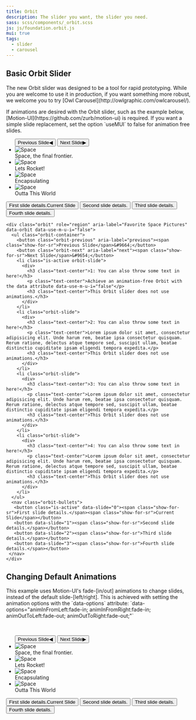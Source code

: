 ```yaml
---
title: Orbit
description: The slider you want, the slider you need.
sass: scss/components/_orbit.scss
js: js/foundation.orbit.js
mui: true
tags:
  - slider
  - carousel
---
```


## Basic Orbit Slider
<div class="callout"><p>
  The new Orbit slider was designed to be a tool for rapid prototyping. While you are welcome to use it in production, if you want something more robust, we welcome you to try [Owl Carousel](http://owlgraphic.com/owlcarousel/).
</p>
<div class="callout alert">
  <p>
    If animations are desired with the Orbit slider, such as the example below, [Motion-UI](https://github.com/zurb/motion-ui) is required. If you want a simple slide replacement, set the option `useMUI` to false for animation free slides.
  </p>
</div>
</div>

<div class="orbit" role="region" aria-label="Favorite Space Pictures" data-orbit>
  <ul class="orbit-container">
    <button class="orbit-previous" aria-label="previous"><span class="show-for-sr">Previous Slide</span>&#9664;&#xFE0E;</button>
    <button class="orbit-next" aria-label="next"><span class="show-for-sr">Next Slide</span>&#9654;&#xFE0E;</button>
    <li class="is-active orbit-slide">
      <img class="orbit-image" src="assets/img/orbit/01.jpg" alt="Space">
      <figcaption class="orbit-caption">Space, the final frontier.</figcaption>
    </li>
    <li class="orbit-slide">
      <img class="orbit-image" src="assets/img/orbit/02.jpg" alt="Space">
      <figcaption class="orbit-caption">Lets Rocket!</figcaption>
    </li>
    <li class="orbit-slide">
      <img class="orbit-image" src="assets/img/orbit/03.jpg" alt="Space">
      <figcaption class="orbit-caption">Encapsulating</figcaption>
    </li>
    <li class="orbit-slide">
      <img class="orbit-image" src="assets/img/orbit/04.jpg" alt="Space">
      <figcaption class="orbit-caption">Outta This World</figcaption>
    </li>
  </ul>
  <nav class="orbit-bullets">
   <button class="is-active" data-slide="0"><span class="show-for-sr">First slide details.</span><span class="show-for-sr">Current Slide</span></button>
   <button data-slide="1"><span class="show-for-sr">Second slide details.</span></button>
   <button data-slide="2"><span class="show-for-sr">Third slide details.</span></button>
   <button data-slide="3"><span class="show-for-sr">Fourth slide details.</span></button>
 </nav>
</div>

```html_example
<div class="orbit" role="region" aria-label="Favorite Space Pictures" data-orbit data-use-m-u-i="false">
  <ul class="orbit-container">
    <button class="orbit-previous" aria-label="previous"><span class="show-for-sr">Previous Slide</span>&#9664;</button>
    <button class="orbit-next" aria-label="next"><span class="show-for-sr">Next Slide</span>&#9654;</button>
    <li class="is-active orbit-slide">
      <div>
        <h3 class="text-center">1: You can also throw some text in here!</h3>
        <p class="text-center">Achieve an animation-free Orbit with the data attribute data-use-m-u-i="false"</p>
        <h3 class="text-center">This Orbit slider does not use animations.</h3>
      </div>
    </li>
    <li class="orbit-slide">
      <div>
        <h3 class="text-center">2: You can also throw some text in here!</h3>
        <p class="text-center">Lorem ipsum dolor sit amet, consectetur adipisicing elit. Unde harum rem, beatae ipsa consectetur quisquam. Rerum ratione, delectus atque tempore sed, suscipit ullam, beatae distinctio cupiditate ipsam eligendi tempora expedita.</p>
        <h3 class="text-center">This Orbit slider does not use animations.</h3>
      </div>
    </li>
    <li class="orbit-slide">
      <div>
        <h3 class="text-center">3: You can also throw some text in here!</h3>
        <p class="text-center">Lorem ipsum dolor sit amet, consectetur adipisicing elit. Unde harum rem, beatae ipsa consectetur quisquam. Rerum ratione, delectus atque tempore sed, suscipit ullam, beatae distinctio cupiditate ipsam eligendi tempora expedita.</p>
        <h3 class="text-center">This Orbit slider does not use animations.</h3>
      </div>
    </li>
    <li class="orbit-slide">
      <div>
        <h3 class="text-center">4: You can also throw some text in here!</h3>
        <p class="text-center">Lorem ipsum dolor sit amet, consectetur adipisicing elit. Unde harum rem, beatae ipsa consectetur quisquam. Rerum ratione, delectus atque tempore sed, suscipit ullam, beatae distinctio cupiditate ipsam eligendi tempora expedita.</p>
        <h3 class="text-center">This Orbit slider does not use animations.</h3>
      </div>
    </li>
  </ul>
  <nav class="orbit-bullets">
   <button class="is-active" data-slide="0"><span class="show-for-sr">First slide details.</span><span class="show-for-sr">Current Slide</span></button>
   <button data-slide="1"><span class="show-for-sr">Second slide details.</span></button>
   <button data-slide="2"><span class="show-for-sr">Third slide details.</span></button>
   <button data-slide="3"><span class="show-for-sr">Fourth slide details.</span></button>
 </nav>
</div>
```

## Changing Default Animations

<p>
  This example uses Motion-UI's fade-[in/out] animations to change slides, instead of the default slide-[left/right]. This is achieved with setting the animation options with the `data-options` attribute: `data-options="animInFromLeft:fade-in; animInFromRight:fade-in; animOutToLeft:fade-out; animOutToRight:fade-out;"`
</p>
<br>
<div class="orbit" role="region" aria-label="Favorite Space Pictures" data-orbit data-options="animInFromLeft:fade-in; animInFromRight:fade-in; animOutToLeft:fade-out; animOutToRight:fade-out;">
  <ul class="orbit-container">
    <button class="orbit-previous" aria-label="previous"><span class="show-for-sr">Previous Slide</span>&#9664;</button>
    <button class="orbit-next" aria-label="next"><span class="show-for-sr">Next Slide</span>&#9654;</button>
    <li class="is-active orbit-slide">
      <img class="orbit-image" src="assets/img/orbit/01.jpg" alt="Space">
      <figcaption class="orbit-caption">Space, the final frontier.</figcaption>
    </li>
    <li class="orbit-slide">
      <img class="orbit-image" src="assets/img/orbit/02.jpg" alt="Space">
      <figcaption class="orbit-caption">Lets Rocket!</figcaption>
    </li>
    <li class="orbit-slide">
      <img class="orbit-image" src="assets/img/orbit/03.jpg" alt="Space">
      <figcaption class="orbit-caption">Encapsulating</figcaption>
    </li>
    <li class="orbit-slide">
      <img class="orbit-image" src="assets/img/orbit/04.jpg" alt="Space">
      <figcaption class="orbit-caption">Outta This World</figcaption>
    </li>
  </ul>
  <nav class="orbit-bullets">
   <button class="is-active" data-slide="0"><span class="show-for-sr">First slide details.</span><span class="show-for-sr">Current Slide</span></button>
   <button data-slide="1"><span class="show-for-sr">Second slide details.</span></button>
   <button data-slide="2"><span class="show-for-sr">Third slide details.</span></button>
   <button data-slide="3"><span class="show-for-sr">Fourth slide details.</span></button>
 </nav>
</div>
